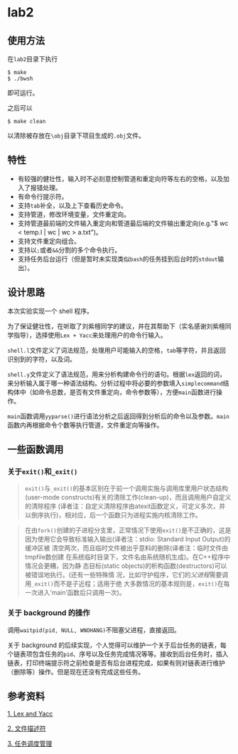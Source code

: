 # lab2

## 使用方法

在`lab2`目录下执行
```shell
$ make
$ ./bwsh
```
即可运行。

之后可以
```shell
$ make clean
```
以清除被存放在`\obj`目录下项目生成的`.obj`文件。

## 特性
- 有较强的健壮性，输入时不必刻意控制管道和重定向符等左右的空格，以及加入了报错处理。
- 有命令行提示符。
- 支持`tab`补全，以及上下查看历史命令。
- 支持管道，修改环境变量，文件重定向。
- 支持管道最前端的文件输入重定向和管道最后端的文件输出重定向(e.g."$ wc < temp.l | wc | wc > a.txt")。
- 支持文件重定向组合。
- 支持以`;`或者`&&`分割的多个命令执行。
- 支持任务后台运行（但是暂时未实现类似`bash`的任务挂到后台时的`stdout`输出）。

## 设计思路

本次实验实现一个 shell 程序。

为了保证健壮性，在听取了刘紫檀同学的建议，并在其帮助下（实名感谢刘紫檀同学指导），选择使用`Lex + Yacc`来处理用户的命令行输入。

`shell.l`文件定义了词法规范，处理用户可能输入的空格，`tab`等字符，并且返回识别到的字符，以及词。

`shell.y`文件定义了语法规范，用来分析构建命令行的语句。根据`lex`返回的词，来分析输入属于哪一种语法结构。分析过程中将必要的参数填入`simplecommand`结构体中（如命令总数，是否有文件重定向，命令参数等），方便`main`函数进行操作。

`main`函数调用`yyparse()`进行语法分析之后返回得到分析后的命令以及参数。`main`函数内再根据命令个数等执行管道，文件重定向等操作。

## 一些函数调用

### 关于`exit()`和`_exit()`

> `exit()`与`_exit()`的基本区别在于前一个调用实施与调用库里用户状态结构 (user-mode constructs)有关的清除工作(clean-up)，而且调用用户自定义的清除程序 (译者注：自定义清除程序由atexit函数定义，可定义多次，并以倒序执行)，相对应，后一个函数只为进程实施内核清除工作。 

> 在由`fork()`创建的子进程分支里，正常情况下使用`exit()`是不正确的，这是因为使用它会导致标准输入输出(译者注：stdio: Standard Input Output)的缓冲区被 清空两次，而且临时文件被出乎意料的删除(译者注：临时文件由tmpfile数创建 在系统临时目录下，文件名由系统随机生成)。在C++程序中情况会更糟，因为静 态目标(static objects)的析构函数(destructors)可以被错误地执行。(还有一些特殊情 况，比如守护程序，它们的*父进程*需要调用`_exit()`而不是子近程；适用于绝 大多数情况的基本规则是，`exit()`在每一次进入‘main’函数后只调用一次)。

### 关于 background 的操作

调用`waitpid(pid, NULL, WNOHANG)`不阻塞父进程，直接返回。

关于 background 的后续实现，个人觉得可以维护一个关于后台任务的链表，每个链表项包含任务的`pid`、序号以及任务完成情况等等。接收到后台任务时，插入链表，打印终端提示符之前检查是否有后台进程完成，如果有则对链表进行维护（删除等）操作。但是现在还没有完成这些任务。

## 参考资料

[1. Lex and Yacc](https://www.ibm.com/developerworks/cn/linux/sdk/lex/index.html)

[2. 文件描述符](https://akaedu.github.io/book/ch29s03.html)

[3. 任务调度管理](https://akaedu.github.io/book/ch30s03.html)
